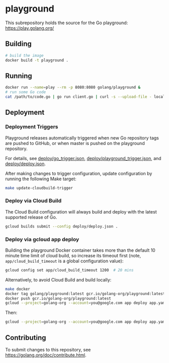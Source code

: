# playground

This subrepository holds the source for the Go playground:
https://play.golang.org/

## Building

```bash
# build the image
docker build -t playground .
```

## Running

```bash
docker run --name=play --rm -p 8080:8080 golang/playground &
# run some Go code
cat /path/to/code.go | go run client.go | curl -s --upload-file - localhost:8080/compile
```

## Deployment

### Deployment Triggers

Playground releases automatically triggered when new Go repository tags are pushed to GitHub, or when master is pushed
on the playground repository.

For details, see [deploy/go_trigger.json](deploy/go_trigger.json),
[deploy/playground_trigger.json](deploy/playground_trigger.json),
and [deploy/deploy.json](deploy/deploy.json).

After making changes to trigger configuration, update configuration by running the following Make target:

```bash
make update-cloudbuild-trigger
```

### Deploy via Cloud Build

The Cloud Build configuration will always build and deploy with the latest supported release of Go.

```bash
gcloud builds submit --config deploy/deploy.json .
```

### Deploy via gcloud app deploy

Building the playground Docker container takes more than the default 10 minute time limit of cloud build, so increase
its timeout first (note, `app/cloud_build_timeout` is a global configuration value):

```bash
gcloud config set app/cloud_build_timeout 1200  # 20 mins
```

Alternatively, to avoid Cloud Build and build locally:

```bash
make docker
docker tag golang/playground:latest gcr.io/golang-org/playground:latest
docker push gcr.io/golang-org/playground:latest
gcloud --project=golang-org --account=you@google.com app deploy app.yaml --image-url=gcr.io/golang-org/playground:latest
```

Then:

```bash
gcloud --project=golang-org --account=you@google.com app deploy app.yaml
```

## Contributing

To submit changes to this repository, see
https://golang.org/doc/contribute.html.
